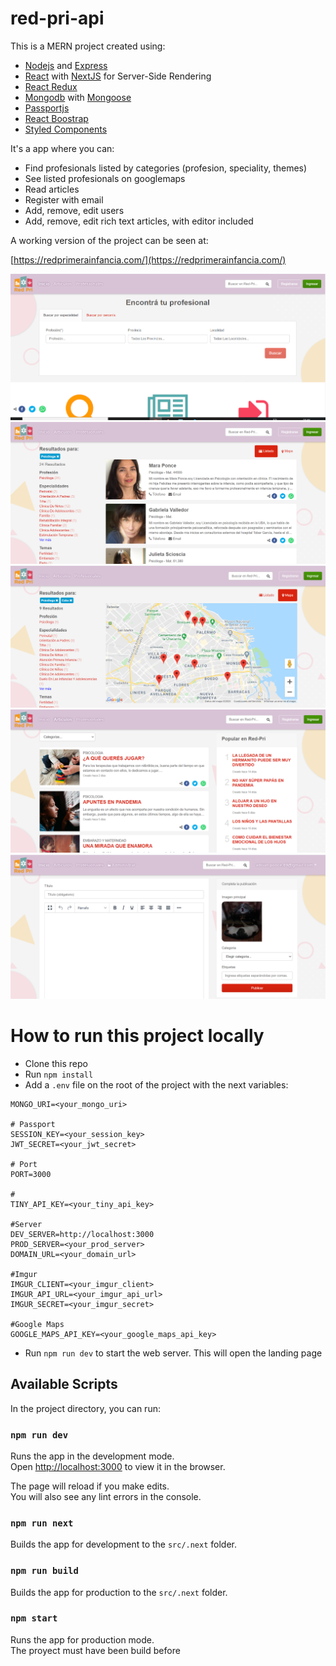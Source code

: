 # red-pri-api

This is a MERN project created using:

- [Nodejs](https://nodejs.org/) and [Express](https://expressjs.com/)
- [React](https://reactjs.org/) with [NextJS](https://nextjs.org/docs) for Server-Side Rendering
- [React Redux](https://react-redux.js.org/)
- [Mongodb](https://www.mongodb.com/) with [Mongoose](https://mongoosejs.com/)
- [Passportjs](http://www.passportjs.org/packages/passport-jwt/)
- [React Boostrap](https://react-bootstrap.github.io/)
- [Styled Components](https://styled-components.com/)

It's a app where you can:

- Find profesionals listed by categories (profesion, speciality, themes)
- See listed profesionals on googlemaps
- Read articles
- Register with email
- Add, remove, edit users
- Add, remove, edit rich text articles, with editor included

A working version of the project can be seen at:

[https://redprimerainfancia.com/](https://redprimerainfancia.com/)

![Example_Image_1](https://github.com/adrianponce89/red-pri-api/blob/master/src/public/imgs/Find_Profesionals.png)
![Example_Image_2](https://github.com/adrianponce89/red-pri-api/blob/master/src/public/imgs/Results_Profesionals.png)
![Example_Image_3](https://github.com/adrianponce89/red-pri-api/blob/master/src/public/imgs/Results_Profesionals_map.png)
![Example_Image_4](https://github.com/adrianponce89/red-pri-api/blob/master/src/public/imgs/Articles.png)
![Example_Image_4](https://github.com/adrianponce89/red-pri-api/blob/master/src/public/imgs/Create_Article.png)

# How to run this project locally

- Clone this repo
- Run `npm install`
- Add a `.env` file on the root of the project with the next variables:

```
MONGO_URI=<your_mongo_uri>

# Passport
SESSION_KEY=<your_session_key>
JWT_SECRET=<your_jwt_secret>

# Port
PORT=3000

#
TINY_API_KEY=<your_tiny_api_key>

#Server
DEV_SERVER=http://localhost:3000
PROD_SERVER=<your_prod_server>
DOMAIN_URL=<your_domain_url>

#Imgur
IMGUR_CLIENT=<your_imgur_client>
IMGUR_API_URL=<your_imgur_api_url>
IMGUR_SECRET=<your_imgur_secret>

#Google Maps
GOOGLE_MAPS_API_KEY=<your_google_maps_api_key>
```

- Run `npm run dev` to start the web server. This will open the landing page

## Available Scripts

In the project directory, you can run:

### `npm run dev`

Runs the app in the development mode.<br />
Open [http://localhost:3000](http://localhost:3000) to view it in the browser.

The page will reload if you make edits.<br />
You will also see any lint errors in the console.

### `npm run next`

Builds the app for development to the `src/.next` folder.<br />

### `npm run build`

Builds the app for production to the `src/.next` folder.<br />

### `npm start`

Runs the app for production mode.<br /> The proyect must have been build before<br />
